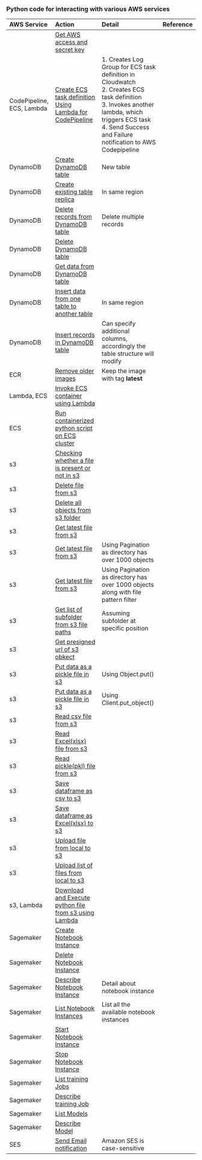 ### Python code for interacting with various AWS services

|AWS Service     |Action     |Detail    |Reference     |
|:---------------|:----------|:---------|:-------------|
|                |[Get AWS access and secret key](https://github.com/ashish-kamboj/mlops/blob/main/cloud-platform/aws/scripts/get_aws_access_and_secret_key.py)|   |     |
|CodePipeline, ECS, Lambda|[Create ECS task definition Using Lambda for CodePipeline](https://github.com/ashish-kamboj/mlops/blob/main/cloud-platform/aws/scripts/create_ecs_task_definition_using_lambda_for_codepipeline.py)|1. Creates Log Group for ECS task definition in Cloudwatch <br> 2. Creates ECS task definition <br> 3. Invokes another lambda, which triggers ECS task <br> 4. Send Success and Failure notification to AWS Codepipeline   |   |
|DynamoDB        |[Create DynamoDB table](https://github.com/ashish-kamboj/mlops/blob/main/cloud-platform/aws/scripts/create_dynamodb_table.py)|New table   |    |
|DynamoDB        |[Create existing table replica](https://github.com/ashish-kamboj/mlops/blob/main/cloud-platform/aws/scripts/create_dynamodb_table_replica_in_same_region.py)|In same region   |    |
|DynamoDB        |[Delete records from DynamoDB table](https://github.com/ashish-kamboj/mlops/blob/main/cloud-platform/aws/scripts/delete_records_from_dynamodb_table.py)|Delete multiple records   |    |
|DynamoDB        |[Delete DynamoDB table](https://github.com/ashish-kamboj/mlops/blob/main/cloud-platform/aws/scripts/delete_dynamodb_table.py)|  |    |
|DynamoDB        |[Get data from DynamoDB table](https://github.com/ashish-kamboj/mlops/blob/main/cloud-platform/aws/scripts/get_data_from_dynamodb_table.py)|   |    |
|DynamoDB        |[Insert data from one table to another table](https://github.com/ashish-kamboj/mlops/blob/main/cloud-platform/aws/scripts/insert_data_from_one_dynamodb_to_another_dynamodb_table.py)|In same region   |   |
|DynamoDB        |[Insert records in DynamoDB table](https://github.com/ashish-kamboj/mlops/blob/main/cloud-platform/aws/scripts/insert_records_to_dynamodb_table.py)|Can specify additional columns, accordingly the table structure will modify   |   |
|ECR             |[Remove older images](https://github.com/ashish-kamboj/mlops/blob/main/cloud-platform/aws/scripts/remove_older_images_from_ecr.py)|Keep the image with tag **latest**  |   |
|Lambda, ECS     |[Invoke ECS container using Lambda](https://github.com/ashish-kamboj/mlops/blob/main/cloud-platform/aws/scripts/invoke_ecs_container_using_lambda.py)| | |
ECS              |[Run containerized python script on ECS cluster](https://github.com/ashish-kamboj/mlops/blob/main/cloud-platform/aws/scripts/run_containerized_python_script_on_ecs_cluster.py)|  |  |
|s3              |[Checking whether a file is present or not in s3](https://github.com/ashish-kamboj/mlops/blob/main/scripts/cloud-platform/aws/check_file_exists_in_s3.py)       |          |              |
|s3              |[Delete file from s3](https://github.com/ashish-kamboj/mlops/blob/main/cloud-platform/aws/scripts/delete_file_from_s3.py)|   |   |
|s3              |[Delete all objects from s3 folder](https://github.com/ashish-kamboj/mlops/blob/main/cloud-platform/aws/scripts/delete_all_objects_from_s3_folder.py)|   |   |
|s3              |[Get latest file from s3](https://github.com/ashish-kamboj/mlops/blob/main/cloud-platform/aws/scripts/get_latest_file_from_s3.py)|        |       |
|s3              |[Get latest file from s3](https://github.com/ashish-kamboj/mlops/blob/main/cloud-platform/aws/scripts/get_latest_file_from_s3_2.py)|Using Pagination as directory has over 1000 objects|   |
|s3              |[Get latest file from s3](https://github.com/ashish-kamboj/mlops/blob/main/cloud-platform/aws/scripts/get_latest_file_from_s3_3.py)|Using Pagination as directory has over 1000 objects along with file pattern filter|   |
|s3              |[Get list of subfolder from s3 file paths](https://github.com/ashish-kamboj/mlops/blob/main/cloud-platform/aws/scripts/get_list_of_subfolders_from_s3.py)|Assuming subfolder at specific position|    |
|s3              |[Get presigned url of s3 obkect](https://github.com/ashish-kamboj/mlops/blob/main/cloud-platform/aws/scripts/get_presigned_url_of_s3_object.py)|    |    |
|s3              |[Put data as a pickle file in s3](https://github.com/ashish-kamboj/mlops/blob/main/cloud-platform/aws/scripts/upload_data_as_pickle_to_s3_1.py)|Using Object.put()  |    |
|s3              |[Put data as a pickle file in s3](https://github.com/ashish-kamboj/mlops/blob/main/cloud-platform/aws/scripts/upload_data_as_pickle_to_s3_2.py)|Using Client.put_object()  |    |
|s3              |[Read csv file from s3](https://github.com/ashish-kamboj/mlops/blob/main/cloud-platform/aws/scripts/read_csv_file_from_s3.py)|     |       |
|s3              |[Read Excel(xlsx) file from s3](https://github.com/ashish-kamboj/mlops/blob/main/cloud-platform/aws/scripts/read_excel_file_from_s3.py)|      |        |
|s3              |[Read pickle(pkl) file from s3](https://github.com/ashish-kamboj/mlops/blob/main/cloud-platform/aws/scripts/read_pickle_file_from_s3.py)|      |          |
|s3              |[Save dataframe as csv to s3](https://github.com/ashish-kamboj/mlops/blob/main/cloud-platform/aws/scripts/save_dataframe_as_csv_to_s3.py)|      |          |
|s3              |[Save dataframe as Excel(xlsx) to s3](https://github.com/ashish-kamboj/mlops/blob/main/cloud-platform/scripts/aws/save_dataframe_as_excel_to_s3.py)|      |          |
|s3              |[Upload file from local to s3](https://github.com/ashish-kamboj/mlops/blob/main/cloud-platform/aws/scripts/upload_file_from_local_to_s3.py)|      |          |
|s3              |[Upload list of files from local to s3](https://github.com/ashish-kamboj/mlops/blob/main/cloud-platform/aws/scripts/upload_list_of_files_from_local_to_s3.py)|      |          |
|s3, Lambda      |[Download and Execute python file from s3 using Lambda](https://github.com/ashish-kamboj/mlops/blob/main/cloud-platform/aws/download_and_execute_python_file_from_s3_using_lambda.py)|         |          |
|Sagemaker       |[Create Notebook Instance](https://github.com/ashish-kamboj/mlops/blob/main/cloud-platform/aws/scripts/create_sagemaker_notebook_instance.py)|   |    |
|Sagemaker       |[Delete Notebook Instance](https://github.com/ashish-kamboj/mlops/blob/main/cloud-platform/aws/scripts/delete_sagemaker_notebook_instance.py)|   |   |
|Sagemaker       |[Describe Notebook Instance](https://github.com/ashish-kamboj/mlops/blob/main/cloud-platform/aws/scripts/describe_sagemaker_notebook_instance.py)|Detail about notebook instance   |    |
|Sagemaker       |[List Notebook Instances](https://github.com/ashish-kamboj/mlops/blob/main/cloud-platform/aws/scripts/list_sagemaker_notebook_instances.py)|List all the available notebook instances   |   |
|Sagemaker       |[Start Notebook Instance](https://github.com/ashish-kamboj/mlops/blob/main/cloud-platform/aws/scripts/start_sagemaker_notebook_instance.py)|   |    |
|Sagemaker       |[Stop Notebook Instance](https://github.com/ashish-kamboj/mlops/blob/main/cloud-platform/aws/scripts/stop_sagemaker_notebook_instance.py)|   |    |
|Sagemaker       |[List training Jobs](https://github.com/ashish-kamboj/mlops/blob/main/cloud-platform/aws/scripts/list_sagemaker_training_jobs.py)|   |    |
|Sagemaker       |[Describe training Job](https://github.com/ashish-kamboj/mlops/blob/main/cloud-platform/aws/scripts/describe_sagemaker_training_job.py)|   |    |
|Sagemaker       |[List Models](https://github.com/ashish-kamboj/mlops/blob/main/cloud-platform/aws/scripts/list_sagemaker_models.py)|   |    |
|Sagemaker       |[Describe Model](https://github.com/ashish-kamboj/mlops/blob/main/cloud-platform/aws/scripts/describe_sagemaker_model.py)|   |    |
|SES             |[Send Email notification](https://github.com/ashish-kamboj/mlops/blob/main/cloud-platform/aws/scripts/send_email_notification_using_ses.py)|Amazon SES is case-sensitive|  |
